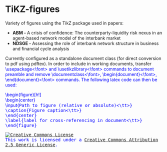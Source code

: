 # TiKZ-figures
Variety of figures using the TikZ package used in papers:
<ul>
  <li> <b> ABM - </b> A crisis of confidence: The counterparty-liquidity risk nexus in an agent-based network model of the interbank market </li>
  <li> <b>NDSGE -  </b> Assessing the role of interbank network structure in business and financial cycle analysis 
 </ul>
 
 Currently configured as a standalone document class (for direct conversion to pdf using pdftex). In order to include in working documents, transfer <font color="#0000FF">\usepackage<\font> and <font color="#0000FF">\usetikzlibrary<\font> commands to document preamble and remove <font color="#0000FF">\documentclass<\font>, <font color="#0000FF">\begin{document}<\font>, <font color="#0000FF">\end{document}<\font> commands. The following latex code can then be used:
 
\begin{figure}[h!]<br>
  \begin{center}<br>
    \input{<tt>Path to figure (relative or absolute)<\tt>}<br>
    \caption{<tt>Figure caption<\tt>}<br>
  \end{center}<br>
  \label{<tt>label for cross-referencing in document<\tt>}<br>
\end{figure}<br>
 
 <a rel="license" href="http://creativecommons.org/licenses/by/2.5/"><img alt="Creative Commons License" style="border-width:0" src="https://i.creativecommons.org/l/by/2.5/88x31.png" /></a><br />This work is licensed under a <a rel="license" href="http://creativecommons.org/licenses/by/2.5/">Creative Commons Attribution 2.5 Generic License</a>.

